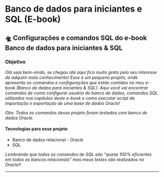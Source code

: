 # Banco de dados para iniciantes e SQL (E-book)
<!--Modelo Jonatha Araujo Oliveira-->
<!--Titulo do projeto-->
<h2> 🛸 Configurações e comandos SQL do e-book Banco de dados para iniciantes & SQL</h2>
<!--Introdução e Objetivo-->
<h3> Objetivo </h3>
<p><i>Olá seja bem-vindo, se chegou até aqui fico muito grato pelo seu interesse de adquirir mais conhecimento! Esse é um pequeno projeto, onde apresento os comandos e configurações que estão contidos no meu e-book (Banco de dados para iniciantes & SQL).
Aqui você vai encontrar comandos de como configurar usuário do banco de dados, comandos SQL utilizados nos capítulos deste e-book e como executar script de importação e exportação de uma base de dados Oracle!



Obs: Todos os comandos desse projeto foram testados com banco de dados Oracle.
</br></i></p>
<!--Tecnologias-->
<h4> Tecnologias para esse projeto </h4>
<ul>
  <li>Banco de dados relacional - Oracle</li>
  <li>SQL</li>
</ul>
<i>Lembrando que todos os comandos de SQL são "quase 100% eficientes em todos os bancos relacionais" mas meus testes são realizados no Oracle!!</i>
<hr>
